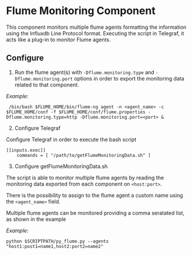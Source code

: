 # Flume Monitoring Component

This component monitors multiple flume agents formatting the information using the Influxdb Line Protocol format.
Executing the script in Telegraf, it acts like a plug-in to monitor Flume agents.


## Configure

1. Run the flume agent(s) with `-Dflume.monitoring.type` and `-Dflume.monitoring.port` options in order to export the monitoring data related to that component.


*Example:*
~~~
 /bin/bash $FLUME_HOME/bin/flume-ng agent -n <agent_name> -c $FLUME_HOME/conf -f $FLUME_HOME/conf/flume.properties -Dflume.monitoring.type=http -Dflume.monitoring.port=<port> &
~~~
2. Configure Telegraf


Configure Telegraf in order to execute the bash script
~~~
[[inputs.exec]]
    commands = [ "/path/to/getFlumeMonitoringData.sh" ]
~~~
3. Configure getFlumeMonitoringData.sh

The script is able to monitor multiple flume agents by reading the monitoring data exported from each component on `<host:port>`.

There is the possibility to assign to the flume agent a custom name using the `<agent_name>` field.

Multiple flume agents can be monitored providing a comma seratated list, as shown in the example

*Example:*

~~~
python $SCRIPTPATH/py_flume.py --agents "host1:post1=name1,host2:port2=name2"
~~~
